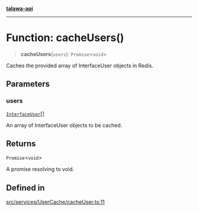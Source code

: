 [**talawa-api**](../../../../README.md)

***

# Function: cacheUsers()

> **cacheUsers**(`users`): `Promise`\<`void`\>

Caches the provided array of InterfaceUser objects in Redis.

## Parameters

### users

[`InterfaceUser`](../../../../models/User/interfaces/InterfaceUser.md)[]

An array of InterfaceUser objects to be cached.

## Returns

`Promise`\<`void`\>

A promise resolving to void.

## Defined in

[src/services/UserCache/cacheUser.ts:11](https://github.com/Suyash878/talawa-api/blob/b5a9d8b4a1ea678a3d6f5b710b3721f91a3052fc/src/services/UserCache/cacheUser.ts#L11)

